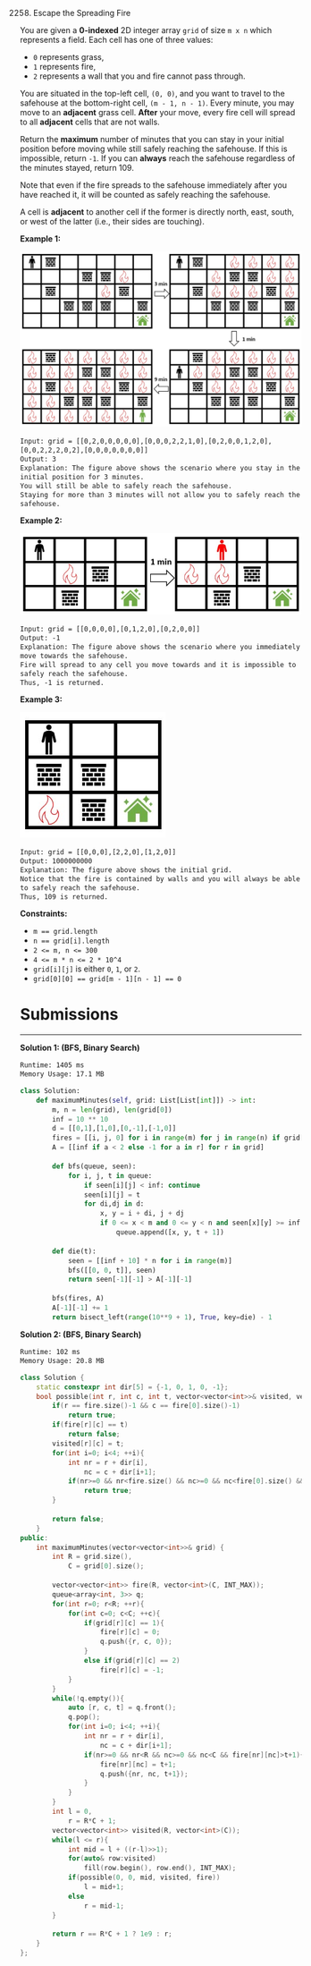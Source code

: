 2258. Escape the Spreading Fire

You are given a **0-indexed** 2D integer array `grid` of size `m x n` which represents a field. Each cell has one of three values:

* `0` represents grass,
* `1` represents fire,
* `2` represents a wall that you and fire cannot pass through.

You are situated in the top-left cell, `(0, 0)`, and you want to travel to the safehouse at the bottom-right cell, `(m - 1, n - 1)`. Every minute, you may move to an **adjacent** grass cell. **After** your move, every fire cell will spread to all **adjacent** cells that are not walls.

Return the **maximum** number of minutes that you can stay in your initial position before moving while still safely reaching the safehouse. If this is impossible, return `-1`. If you can **always** reach the safehouse regardless of the minutes stayed, return 109.

Note that even if the fire spreads to the safehouse immediately after you have reached it, it will be counted as safely reaching the safehouse.

A cell is **adjacent** to another cell if the former is directly north, east, south, or west of the latter (i.e., their sides are touching).

 

**Example 1:**

![2258_ex1new.jpg](img/2258_ex1new.jpg)
```
Input: grid = [[0,2,0,0,0,0,0],[0,0,0,2,2,1,0],[0,2,0,0,1,2,0],[0,0,2,2,2,0,2],[0,0,0,0,0,0,0]]
Output: 3
Explanation: The figure above shows the scenario where you stay in the initial position for 3 minutes.
You will still be able to safely reach the safehouse.
Staying for more than 3 minutes will not allow you to safely reach the safehouse.
```

**Example 2:**

![2258_ex2new2.jpg](img/2258_ex2new2.jpg)
```
Input: grid = [[0,0,0,0],[0,1,2,0],[0,2,0,0]]
Output: -1
Explanation: The figure above shows the scenario where you immediately move towards the safehouse.
Fire will spread to any cell you move towards and it is impossible to safely reach the safehouse.
Thus, -1 is returned.
```

**Example 3:**

![2258_ex3new.jpg](img/2258_ex3new.jpg)
```
Input: grid = [[0,0,0],[2,2,0],[1,2,0]]
Output: 1000000000
Explanation: The figure above shows the initial grid.
Notice that the fire is contained by walls and you will always be able to safely reach the safehouse.
Thus, 109 is returned.
```

**Constraints:**

* `m == grid.length`
* `n == grid[i].length`
* `2 <= m, n <= 300`
* `4 <= m * n <= 2 * 10^4`
* `grid[i][j]` is either `0`, `1`, or `2`.
* `grid[0][0] == grid[m - 1][n - 1] == 0`

# Submissions
---
**Solution 1: (BFS, Binary Search)**
```
Runtime: 1405 ms
Memory Usage: 17.1 MB
```
```python
class Solution:
    def maximumMinutes(self, grid: List[List[int]]) -> int:
        m, n = len(grid), len(grid[0])
        inf = 10 ** 10
        d = [[0,1],[1,0],[0,-1],[-1,0]]
        fires = [[i, j, 0] for i in range(m) for j in range(n) if grid[i][j] == 1]
        A = [[inf if a < 2 else -1 for a in r] for r in grid]

        def bfs(queue, seen):
            for i, j, t in queue:
                if seen[i][j] < inf: continue
                seen[i][j] = t
                for di,dj in d:
                    x, y = i + di, j + dj
                    if 0 <= x < m and 0 <= y < n and seen[x][y] >= inf and t + 1 < A[x][y]:
                        queue.append([x, y, t + 1])
        
        def die(t):
            seen = [[inf + 10] * n for i in range(m)]
            bfs([[0, 0, t]], seen)
            return seen[-1][-1] > A[-1][-1]

        bfs(fires, A)
        A[-1][-1] += 1
        return bisect_left(range(10**9 + 1), True, key=die) - 1
```

**Solution 2: (BFS, Binary Search)**
```
Runtime: 102 ms
Memory Usage: 20.8 MB
```
```c++
class Solution {
    static constexpr int dir[5] = {-1, 0, 1, 0, -1};
    bool possible(int r, int c, int t, vector<vector<int>>& visited, vector<vector<int>>& fire) {
        if(r == fire.size()-1 && c == fire[0].size()-1)
            return true;
        if(fire[r][c] == t)
            return false;
        visited[r][c] = t;
        for(int i=0; i<4; ++i){
            int nr = r + dir[i],
                nc = c + dir[i+1];
            if(nr>=0 && nr<fire.size() && nc>=0 && nc<fire[0].size() && visited[nr][nc]>t+1 && fire[nr][nc]>=t+1 && possible(nr, nc, t+1, visited, fire))
                return true;
        }
        
        return false;
    }
public:
    int maximumMinutes(vector<vector<int>>& grid) {
        int R = grid.size(),
            C = grid[0].size();
        
        vector<vector<int>> fire(R, vector<int>(C, INT_MAX));
        queue<array<int, 3>> q;
        for(int r=0; r<R; ++r){
            for(int c=0; c<C; ++c){
                if(grid[r][c] == 1){
                    fire[r][c] = 0;
                    q.push({r, c, 0});
                }
                else if(grid[r][c] == 2)
                    fire[r][c] = -1;
            }
        }
        while(!q.empty()){
            auto [r, c, t] = q.front();
            q.pop();
            for(int i=0; i<4; ++i){
                int nr = r + dir[i],
                    nc = c + dir[i+1];
                if(nr>=0 && nr<R && nc>=0 && nc<C && fire[nr][nc]>t+1){
                    fire[nr][nc] = t+1;
                    q.push({nr, nc, t+1});
                }
            }
        }
        int l = 0,
            r = R*C + 1;
        vector<vector<int>> visited(R, vector<int>(C));
        while(l <= r){
            int mid = l + ((r-l)>>1);
            for(auto& row:visited)
                fill(row.begin(), row.end(), INT_MAX);
            if(possible(0, 0, mid, visited, fire))
                l = mid+1;
            else
                r = mid-1;
        }
        
        return r == R*C + 1 ? 1e9 : r;
    }
};
```
